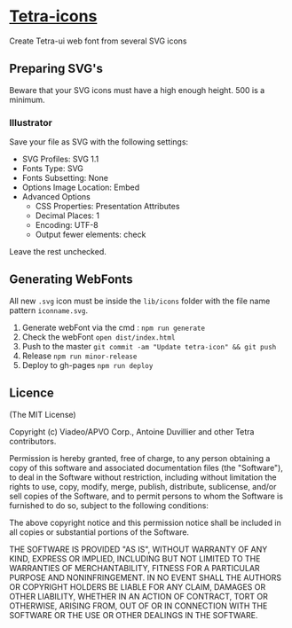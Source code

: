 # [Tetra-icons](http://viadeo.github.io/tetra-icons/)
Create Tetra-ui web font from several SVG icons

## Preparing SVG's

Beware that your SVG icons must have a high enough height. 500 is a minimum.

### Illustrator

Save your file as SVG with the following settings:

- SVG Profiles: SVG 1.1
- Fonts Type: SVG
- Fonts Subsetting: None
- Options Image Location: Embed
- Advanced Options
  - CSS Properties: Presentation Attributes
  - Decimal Places: 1
  - Encoding: UTF-8
  - Output fewer <tspan> elements: check

Leave the rest unchecked.

## Generating WebFonts

All new `.svg` icon must be inside the `lib/icons` folder with the file name pattern `iconname.svg`.

1. Generate webFont via the cmd : `npm run generate`
2. Check the webFont `open dist/index.html`
3. Push to the master `git commit -am "Update tetra-icon" && git push`
4. Release `npm run minor-release`
5. Deploy to gh-pages `npm run deploy`

Licence
-------
(The MIT License)

Copyright (c) Viadeo/APVO Corp., Antoine Duvillier and other Tetra contributors.

Permission is hereby granted, free of charge, to any person obtaining a copy of this software and associated documentation files (the "Software"), to deal in the Software without restriction, including without limitation the rights to use, copy, modify, merge, publish, distribute, sublicense, and/or sell copies of the Software, and to permit persons to whom the Software is furnished to do so, subject to the following conditions:

The above copyright notice and this permission notice shall be included in all copies or substantial portions of the Software.

THE SOFTWARE IS PROVIDED "AS IS", WITHOUT WARRANTY OF ANY KIND, EXPRESS OR IMPLIED, INCLUDING BUT NOT LIMITED TO THE WARRANTIES OF MERCHANTABILITY, FITNESS FOR A PARTICULAR PURPOSE AND NONINFRINGEMENT. IN NO EVENT SHALL THE AUTHORS OR COPYRIGHT HOLDERS BE LIABLE FOR ANY CLAIM, DAMAGES OR OTHER LIABILITY, WHETHER IN AN ACTION OF CONTRACT, TORT OR OTHERWISE, ARISING FROM, OUT OF OR IN CONNECTION WITH THE SOFTWARE OR THE USE OR OTHER DEALINGS IN THE SOFTWARE.
